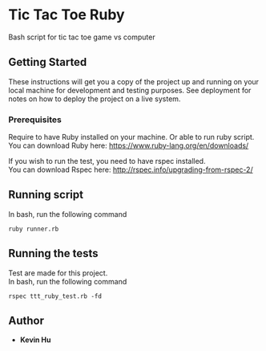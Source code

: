 # Tic Tac Toe Ruby

Bash script for tic tac toe game vs computer

## Getting Started

These instructions will get you a copy of the project up and running on your local machine for development and testing purposes. See deployment for notes on how to deploy the project on a live system.

### Prerequisites

Require to have Ruby installed on your machine. Or able to run ruby script.   
You can download Ruby here: https://www.ruby-lang.org/en/downloads/

If you wish to run the test, you need to have rspec installed.   
You can download Rspec here: http://rspec.info/upgrading-from-rspec-2/   

## Running script

In bash, run the following command
```  
ruby runner.rb
```
## Running the tests

Test are made for this project.    
In bash, run the following command
```  
rspec ttt_ruby_test.rb -fd
```

## Author

* **Kevin Hu**
